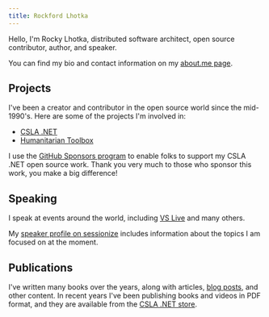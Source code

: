 ```yaml
---
title: Rockford Lhotka
---
```


Hello, I'm Rocky Lhotka, distributed software architect, open source contributor, author, and speaker.

You can find my bio and contact information on my [about.me page](https://about.me/rockfordlhotka).

## Projects

I've been a creator and contributor in the open source world since the mid-1990's. Here are some of the projects I'm involved in:

* [CSLA .NET](https://cslanet.com)
* [Humanitarian Toolbox](https://htbox.com)

I use the [GitHub Sponsors program](https://github.com/sponsors/rockfordlhotka) to enable folks to support my CSLA .NET open source work. Thank you very much to those who sponsor this work, you make a big difference!

## Speaking

I speak at events around the world, including [VS Live](https://vslive.com) and many others.

My [speaker profile on sessionize](https://sessionize.com/rockfordlhotka/) includes information about the topics I am focused on at the moment.

## Publications

I've written many books over the years, along with articles, [blog posts](https://blog.lhotka.net), and other content. In recent years I've been publishing books and videos in PDF format, and they are available from the [CSLA .NET store](https://store.lhotka.net).
